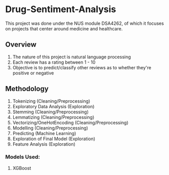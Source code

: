 # Drug-Sentiment-Analysis
This project was done under the NUS module DSA4262, of which it focuses on projects that center around medicine and healthcare.

## Overview
  1. The nature of this project is natural language processing
  2. Each review has a rating between 1 - 10
  3. Objective is to predict/classify other reviews as to whether they're positive or negative
  
## Methodology
  1. Tokenizing (Cleaning/Preprocessing)
  2. Exploratory Data Analysis (Exploration)
  2. Stemming (Cleaning/Preprocessing)
  3. Lemmatizing (Cleaning/Preprocessing)
  4. Vectorizing/OneHotEncoding (Cleaning/Preprocessing)
  5. Modelling (Cleaning/Preprocessing)
  6. Predicting (Machine Learning)
  7. Exploration of Final Model (Exploration)
  8. Feature Analysis (Exploration)
  
### Models Used:
  1. XGBoost
  
